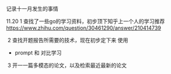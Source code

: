 记录十一月发生的事情

11.20
	1 查找了一些go的学习资料，初步顶下知乎上一个人的学习推荐
https://www.zhihu.com/question/30461290/answer/210414739

​	2 查找开题报告所需要的技术，现在初步定下来 使用

- prompt 和 对比学习

​	3 开一一篇多模态的论文，以及检索最近最新的论文